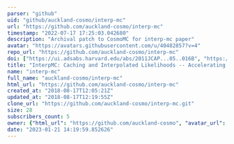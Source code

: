 ```yaml
---
parser: "github"
uid: "github/auckland-cosmo/interp-mc"
url: "https://github.com/auckland-cosmo/interp-mc"
timestamp: "2022-07-17 17:25:03.042680"
description: "Archival patch to CosmoMC for interp-mc paper"
avatar: "https://avatars.githubusercontent.com/u/40482857?v=4"
repo_url: "https://github.com/auckland-cosmo/interp-mc"
doi: ["https://ui.adsabs.harvard.edu/abs/2011JCAP...05..016B", "https://ui.adsabs.harvard.edu/abs/2011ascl.soft01004B/abstract"]
title: "InterpMC: Caching and Interpolated Likelihoods -- Accelerating Cosmological Monte Carlo Markov Chains"
name: "interp-mc"
full_name: "auckland-cosmo/interp-mc"
html_url: "https://github.com/auckland-cosmo/interp-mc"
created_at: "2018-08-17T12:05:21Z"
updated_at: "2018-08-17T12:19:55Z"
clone_url: "https://github.com/auckland-cosmo/interp-mc.git"
size: 28
subscribers_count: 5
owner: {"html_url": "https://github.com/auckland-cosmo", "avatar_url": "https://avatars.githubusercontent.com/u/40482857?v=4", "login": "auckland-cosmo", "type": "Organization"}
date: "2023-01-21 14:19:59.852626"
---
```

